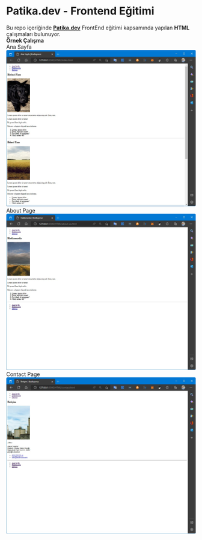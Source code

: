 # Patika.dev - Frontend Eğitimi
Bu repo içeriğinde **[Patika.dev](https://www.patika.dev/)** FrontEnd eğitimi kapsamında yapılan **HTML** çalışmaları bulunuyor.\
**Örnek Çalışma**
<BR>
Ana Sayfa <BR>
![resim](../screen_shots/HTML-01.jpg) <BR>
About Page <BR>
![resim](../screen_shots/HTML-02.jpg) <BR>
Contact Page <BR>
![resim](../screen_shots/HTML-03.jpg) <BR>


